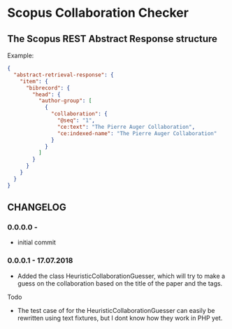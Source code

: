 # Scopus Collaboration Checker

## The Scopus REST Abstract Response structure

Example:
```json
{
  "abstract-retrieval-response": {
    "item": {
      "bibrecord": {
        "head": {
          "author-group": [
            {
              "collaboration": {
                "@seq": "1",
                "ce:text": "The Pierre Auger Collaboration",
                "ce:indexed-name": "The Pierre Auger Collaboration"
              }      
            }
          ]
        }
      }
    }
  }
}
```

## CHANGELOG

### 0.0.0.0 - 

- initial commit

### 0.0.0.1 - 17.07.2018

- Added the class HeuristicCollaborationGuesser, which will try to make a guess on the collaboration 
based on the title of the paper and the tags.

Todo

- The test case of for the HeuristicCollaborationGuesser can easily be rewritten using text fixtures, 
but I dont know how they work in PHP yet.